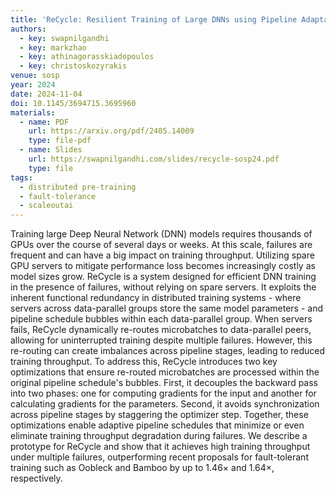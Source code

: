 ```yaml
---
title: 'ReCycle: Resilient Training of Large DNNs using Pipeline Adaptation'
authors:
  - key: swapnilgandhi
  - key: markzhao
  - key: athinagorasskiadopoulos
  - key: christoskozyrakis
venue: sosp
year: 2024
date: 2024-11-04
doi: 10.1145/3694715.3695960
materials:
  - name: PDF
    url: https://arxiv.org/pdf/2405.14009
    type: file-pdf
  - name: Slides
    url: https://swapnilgandhi.com/slides/recycle-sosp24.pdf
    type: file
tags:
  - distributed pre-training
  - fault-tolerance
  - scaleoutai
---
```

Training large Deep Neural Network (DNN) models requires thousands of GPUs over the course of several days or weeks. At this scale, failures are frequent and can have a big impact on training throughput. Utilizing spare GPU servers to mitigate performance loss becomes increasingly costly as model sizes grow. ReCycle is a system designed for efficient DNN training in the presence of failures, without relying on spare servers. It exploits the inherent functional redundancy in distributed training systems - where servers across data-parallel groups store the same model parameters - and pipeline schedule bubbles within each data-parallel group. When servers fails, ReCycle dynamically re-routes microbatches to data-parallel peers, allowing for uninterrupted training despite multiple failures. However, this re-routing can create imbalances across pipeline stages, leading to reduced training throughput. To address this, ReCycle introduces two key optimizations that ensure re-routed microbatches are processed within the original pipeline schedule's bubbles. First, it decouples the backward pass into two phases: one for computing gradients for the input and another for calculating gradients for the parameters. Second, it avoids synchronization across pipeline stages by staggering the optimizer step. Together, these optimizations enable adaptive pipeline schedules that minimize or even eliminate training throughput degradation during failures. We describe a prototype for ReCycle and show that it achieves high training throughput under multiple failures, outperforming recent proposals for fault-tolerant training such as Oobleck and Bamboo by up to 1.46× and 1.64×, respectively.